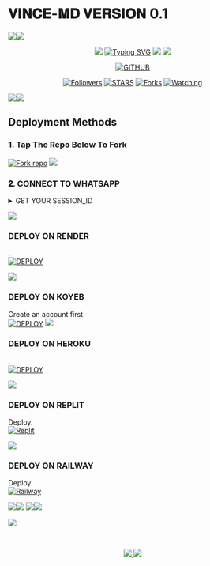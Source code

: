 #             𝐕𝐈𝐍𝐂𝐄-𝐌𝐃 𝐕𝐄𝐑𝐒𝐈𝐎𝐍 0.1
   <a><img src='https://i.imgur.com/LyHic3i.gif'/></a><a><img src='https://i.imgur.com/LyHic3i.gif'/></a>
<p align="center">
<p align="center">
<img src="https://telegra.ph/file/11d49a51c23c03f41c46c.jpg"/>
 <a href="https://git.io/typing-svg"><img src="https://readme-typing-svg.demolab.com?font=EB+Garamond&weight=800&size=28&duration=4000&pause=1000&random=false&width=435&lines=WELCOME+TO+THE+VINCE-MD;MULTI-DEVICE+WHATSAPP+BOT;DEVELOPED+BY+ARGON+DEVS;PATCH+UPDATE+0.5." alt="Typing SVG" /></a>
 <a><img src='https://i.imgur.com/LyHic3i.gif'/></a>
 <a><img src='https://i.imgur.com/LyHic3i.gif'/></a>
 </p>
<p align="center">
<a href="https://github.com/argondevss"><img title="GITHUB" src="https://img.shields.io/badge/GITHUB-VINCE DEV-blue.svg?style=for-the-badge&logo=github"></a>
<p/>
<p align="center">
<a href="https://github.com/argondevss?tab=followers"><img title="Followers" src="https://img.shields.io/github/followers/argondevss?label=Followers&style=social"></a>
<a href="https://github.com/argondevss/vince-md/stargazers/"><img title="STARS" src="https://img.shields.io/github/stars/argondevss/vince-md?&style=social"></a>
<a href="https://github.com/argondevss/vince-md/network/members"><img title="Forks" src="https://img.shields.io/github/forks/argondevss/vince-md?style=social"></a>
<a href="https://github.com/argondevss/vince-md/watchers"><img title="Watching" src="https://img.shields.io/github/watchers/argondevss/vince-md?label=Watching&style=social"></a>
</p>
<p align='center'>
    </p>
<a><img src='https://i.imgur.com/LyHic3i.gif'/></a><a><img src='https://i.imgur.com/LyHic3i.gif'/></a>
<p align="center">

 ##  Deployment Methods

### 1. Tap The Repo Below To Fork

<a href='http://github.com/argondevss/vince-md/fork' target="_blank"><img alt='Fork repo' src='https://img.shields.io/badge/Fork This Repo-blue?style=for-the-badge&logo=git&logoColor=white'/></a>
<img src='https://i.imgur.com/LyHic3i.gif'/></a>



 ### 𝟐. CONNECT TO WHATSAPP 

<details>
<summary>GET YOUR SESSION_ID</summary>
<a href="https://web.giftedtechnexus.co.ke/bots/giftedmd/sessions/"><img src="https://img.shields.io/badge/CLICK%20HERE-blue" alt="Pairing Code" width="150"></a>

</details>

<img src='https://i.imgur.com/LyHic3i.gif'/></a>

### DEPLOY ON RENDER

.
 <br>
    <a href='https://dashboard.render.com/select-repo?type=web' target="_blank"><img alt='DEPLOY' src='https://img.shields.io/badge/-DEPLOY-blue?style=for-the-badge&logo=render&logoColor=white'/></a>
    
<img src='https://i.imgur.com/LyHic3i.gif'/></a>

### DEPLOY ON KOYEB

 Create an account first.
    <br>
    <a href='https://koyeb.com' target="_blank"><img alt='DEPLOY' src='https://img.shields.io/badge/-DEPLOY-blue?style=for-the-badge&logo=koyeb&logoColor=white'/></a>
<img src='https://i.imgur.com/LyHic3i.gif'/></a>


### DEPLOY ON HEROKU

 .
    <br>
    <a href='https://dashboard.heroku.com/new?template=https://github.com/argondevss/vince-md' target="_blank"><img alt='DEPLOY' src='https://img.shields.io/badge/-DEPLOY-purple?style=for-the-badge&logo=heroku&logoColor=white'/></a>

<img src='https://i.imgur.com/LyHic3i.gif'/></a>    

### DEPLOY ON REPLIT
 Deploy.
    <br>
    <a href='https://replit.com/github.com/argondevss/vince-md' target="_blank"><img alt='Replit' src='https://img.shields.io/badge/-Deploy-blue?style=for-the-badge&logo=replit&logoColor=white'/></a>

<img src='https://i.imgur.com/LyHic3i.gif'/></a>
    
### DEPLOY ON RAILWAY
 Deploy.
    <br>
    <a href='https://railway.com/github.com/argondevss/vince-md' target="_blank"><img alt='Railway' src='https://img.shields.io/badge/-Deploy-blue?style=for-the-badge&logo=railway&logoColor=white'/></a>


<img src='https://i.imgur.com/LyHic3i.gif'/></a><img src='https://i.imgur.com/LyHic3i.gif'/></a>
<img src='https://i.imgur.com/LyHic3i.gif'/></a><img src='https://i.imgur.com/LyHic3i.gif'/></a>

    

<a href="https://wa.me/2348127663211"><img src="https://img.shields.io/badge/CONTACT VINCE_X-25D366?style=for-the-badge&logo=whatsapp&logoColor=white" />

 <br> 
<p align="center">
<a href="https://wa.me/2348127663211"><img src="https://img.shields.io/badge/DEVELOPER CONTACT-25D366?style=for-the-badge&logo=whatsapp&logoColor=white" />
<a href="https://whatsapp.com/channel/0029VaBzrPq2ZjCguPbXkz07"><img src="https://img.shields.io/badge/Our Whatsapp Channel-25D366?style=for-the-badge&logo=whatsapp&logoColor=white" />
